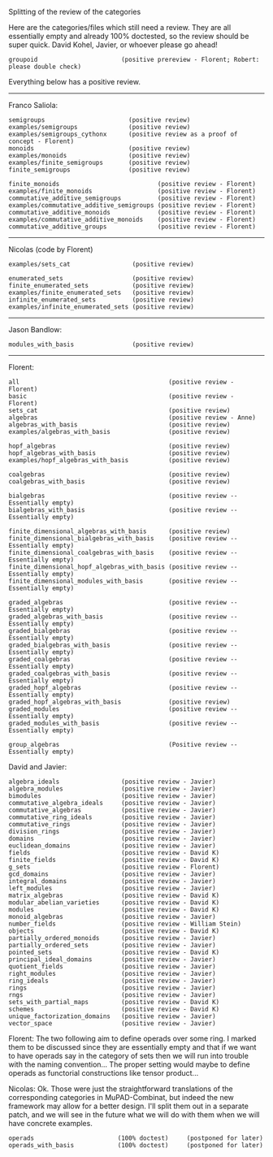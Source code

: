 Splitting of the review of the categories

Here are the categories/files which still need a review. They are all
essentially empty and already 100% doctested, so the review should be
super quick. David Kohel, Javier, or whoever please go ahead!


```
groupoid                       (positive prereview - Florent; Robert: please double check)
```


Everything below has a positive review.

------------------------------------------------------------------------------
Franco Saliola:


```
semigroups                       (positive review)
examples/semigroups              (positive review)
examples/semigroups_cythonx      (positive review as a proof of concept - Florent)
monoids                          (positive review)
examples/monoids                 (positive review)
examples/finite_semigroups       (positive review)
finite_semigroups                (positive review)
```



```
finite_monoids                           (positive review - Florent)
examples/finite_monoids                  (positive review - Florent)
commutative_additive_semigroups          (positive review - Florent)
examples/commutative_additive_semigroups (positive review - Florent)
commutative_additive_monoids             (positive review - Florent)
examples/commutative_additive_monoids    (positive review - Florent)
commutative_additive_groups              (positive review - Florent)
```


------------------------------------------------------------------------------
Nicolas (code by Florent)


```
examples/sets_cat                 (positive review)

enumerated_sets                   (positive review)
finite_enumerated_sets            (positive review)
examples/finite_enumerated_sets   (positive review)
infinite_enumerated_sets          (positive review)
examples/infinite_enumerated_sets (positive review)
```


------------------------------------------------------------------------------
Jason Bandlow:

```
modules_with_basis                (positive review)
```


------------------------------------------------------------------------------
Florent:


```
all                                         (positive review - Florent)
basic                                       (positive review - Florent)
sets_cat                                    (positive review)
algebras                                    (positive review - Anne)
algebras_with_basis                         (positive review)
examples/algebras_with_basis                (positive review)

hopf_algebras                               (positive review)
hopf_algebras_with_basis                    (positive review)
examples/hopf_algebras_with_basis           (positive review)

coalgebras                                  (positive review)
coalgebras_with_basis                       (positive review)

bialgebras                                  (positive review -- Essentially empty)
bialgebras_with_basis                       (positive review -- Essentially empty)

finite_dimensional_algebras_with_basis      (positive review)
finite_dimensional_bialgebras_with_basis    (positive review -- Essentially empty)
finite_dimensional_coalgebras_with_basis    (positive review -- Essentially empty)
finite_dimensional_hopf_algebras_with_basis (positive review -- Essentially empty)
finite_dimensional_modules_with_basis       (positive review -- Essentially empty)

graded_algebras                             (positive review -- Essentially empty)
graded_algebras_with_basis                  (positive review -- Essentially empty)
graded_bialgebras                           (positive review -- Essentially empty)
graded_bialgebras_with_basis                (positive review -- Essentially empty)
graded_coalgebras                           (positive review -- Essentially empty)
graded_coalgebras_with_basis                (positive review -- Essentially empty)
graded_hopf_algebras                        (positive review -- Essentially empty)
graded_hopf_algebras_with_basis             (positive review)
graded_modules                              (positive review -- Essentially empty)
graded_modules_with_basis                   (positive review -- Essentially empty)

group_algebras                              (Positive review -- Essentially empty)
```


David and Javier:


```
algebra_ideals                 (positive review - Javier)
algebra_modules                (positive review - Javier)
bimodules                      (positive review - Javier)
commutative_algebra_ideals     (positive review - Javier)
commutative_algebras           (positive review - Javier)
commutative_ring_ideals        (positive review - Javier)
commutative_rings              (positive review - Javier)
division_rings                 (positive review - Javier)
domains                        (positive review - Javier)
euclidean_domains              (positive review - Javier)
fields                         (positive review - David K)
finite_fields                  (positive review - David K)
g_sets                         (positive review - Florent)
gcd_domains                    (positive review - Javier)
integral_domains               (positive review - Javier)
left_modules                   (positive review - Javier)
matrix_algebras                (positive review - David K)
modular_abelian_varieties      (positive review - David K)
modules                        (positive review - David K)
monoid_algebras                (positive review - Javier)
number_fields                  (positive review - William Stein)
objects                        (positive review - David K)
partially_ordered_monoids      (positive review - Javier)
partially_ordered_sets         (positive review - Javier)
pointed_sets                   (positive review - David K)
principal_ideal_domains        (positive review - Javier)
quotient_fields                (positive review - Javier)
right_modules                  (positive review - Javier)
ring_ideals                    (positive review - Javier)
rings                          (positive review - Javier)
rngs                           (positive review - Javier)
sets_with_partial_maps         (positive review - David K)
schemes                        (positive review - David K)
unique_factorization_domains   (positive review - Javier)
vector_space                   (positive review - Javier)
```


Florent: The two following aim to define operads over some ring. I
marked them to be discussed since they are essentially empty and that
if we want to have operads say in the category of sets then we will
run into trouble with the naming convention... The proper setting
would maybe to define operads as functorial constructions like tensor
product...

Nicolas: Ok. Those were just the straightforward translations of the
corresponding categories in MuPAD-Combinat, but indeed the new
framework may allow for a better design. I'll split them out in a
separate patch, and we will see in the future what we will do with
them when we will have concrete examples.


```
operads                       (100% doctest)     (postponed for later)
operads_with_basis            (100% doctest)     (postponed for later)
```

